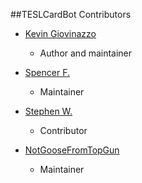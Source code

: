 ##TESLCardBot Contributors

- [Kevin Giovinazzo](https://github.com/G3Kappa)
	- Author and maintainer

- [Spencer F.](https://github.com/quillypen)
	- Maintainer

- [Stephen W.](https://github.com/swong225)
	- Contributor

- [NotGooseFromTopGun](https://github.com/jrwhitehead)
	- Maintainer
